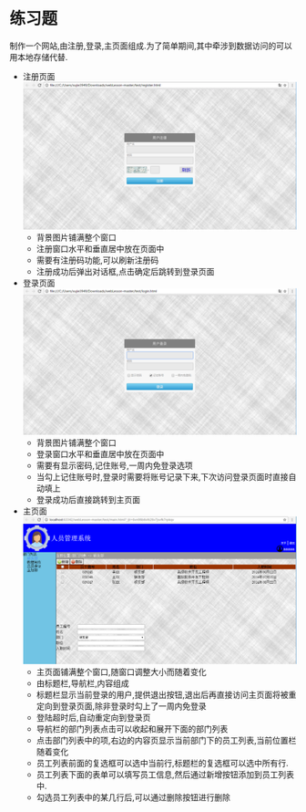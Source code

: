 
# 练习题
制作一个网站,由注册,登录,主页面组成.为了简单期间,其中牵涉到数据访问的可以用本地存储代替.

* 注册页面
![注册页面图](register.png)
	* 背景图片铺满整个窗口
	* 注册窗口水平和垂直居中放在页面中
	* 需要有注册码功能,可以刷新注册码
	* 注册成功后弹出对话框,点击确定后跳转到登录页面
* 登录页面  
![登录页面图](login.png)
	* 背景图片铺满整个窗口
	* 登录窗口水平和垂直居中放在页面中
	* 需要有显示密码,记住账号,一周内免登录选项
	* 当勾上记住账号时,登录时需要将账号记录下来,下次访问登录页面时直接自动填上
	* 登录成功后直接跳转到主页面
* 主页面
![主页面图](main.png)
	* 主页面铺满整个窗口,随窗口调整大小而随着变化
	* 由标题栏,导航栏,内容组成
	* 标题栏显示当前登录的用户,提供退出按钮,退出后再直接访问主页面将被重定向到登录页面,除非登录时勾上了一周内免登录
	* 登陆超时后,自动重定向到登录页
	* 导航栏的部门列表点击可以收起和展开下面的部门列表
	* 点击部门列表中的项,右边的内容页显示当前部门下的员工列表,当前位置栏随着变化
	* 员工列表前面的复选框可以选中当前行,标题栏的复选框可以选中所有行.
	* 员工列表下面的表单可以填写员工信息,然后通过新增按钮添加到员工列表中.
	* 勾选员工列表中的某几行后,可以通过删除按钮进行删除